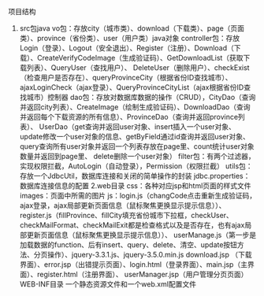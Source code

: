 项目结构
1. src包java
vo包：存放city（城市类）、download（下载类）、page（页面类）、province（省份类）、user（用户类）java对象
controller包：存放Login（登录）、Logout（安全退出）、Register（注册）、Download（下载）、CreateVerifyCodeImage（生成验证码）、GetDownloadList（获取下载列表）、QueryUser（查找用户）、 DeleteUser（删除用户）、checkExist（检查用户是否存在）、queryProvinceCity（根据省份ID查找城市）、ajaxLoginCheck（ajax登录）、QueryProvinceCityList（ajax根据省份ID查找城市）控制器
dao包：存放对数据库数据的操作（CRUD），CityDao（查询并返回city列表）、CreateImage（绘制生成验证码）、DownloadDao（查询并返回每个下载资源的所有信息）、ProvinceDao（查询并返回province列表）、 UserDao（get查询并返回user对象、insert插入一个user对象、update修改一个user对象的信息、getByField通过id查询并返回user对象、query查询所有user对象并返回一个列表存放在page里、count统计user对象数量并返回到page里、 delete删除一个user对象）
filter包：有两个过滤器，实现权限拦截，AutoLogin（自动登录），Permission（权限拦截）
utils包：存放一个JdbcUtil，数据库连接和关闭的简单操作的封装
jdbc.properties：数据库连接信息的配置
2.web目录
css：各种对应jsp和html页面的样式文件
images：页面中所需的图片
js：login.js（changCode点击重新生成验证码，ajax登录，ajax局部更新页面信息（鼠标聚焦更换显示提示信息））、 register.js（fillProvince、fillCity填充省份城市下拉框，checkUser、checkMailFormat、checkMailExit都是检查格式以及是否存在，也有ajax局部更新页面信息（鼠标聚焦更换显示提示信息））、 userManage.js（第一步是加载数据的function、后有insert、query、delete、清空、update按钮方法、分页操作）、jquery-3.3.1.js、jquery-3.5.0.min.js
download.jsp （下载界面）、error.jsp（出错提示页面）、login.html（登录界面）、main.jsp（主界面）、register.html（注册界面）、 userManager.jsp（用户管理分页页面）
WEB-INF目录
一个静态资源文件和一个web.xml配置文件
